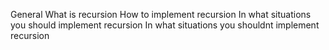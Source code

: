 General
What is recursion
How to implement recursion
In what situations you should implement recursion
In what situations you shouldnt implement recursion